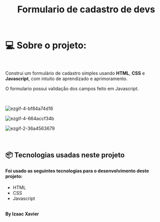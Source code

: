 <h1 align="center"> Formulario de cadastro de devs </h1>
<br>
<h1>💻 Sobre o projeto:</h1>
<br>
<p> Construi um formulário de cadastro simples usando <b>HTML</b>, <b>CSS</b> e <b>Javascript</b>, com intuito de aprendizado e aprimoramento.
<p>O formulario possui validaçåo dos campos feito em Javascript.</p>
<br>

![ezgif-4-bf84a74d16](https://user-images.githubusercontent.com/105816549/180471167-92ecbdfb-96e3-4467-9768-01a1b6fdc9e3.gif)

![ezgif-4-664accf34b](https://user-images.githubusercontent.com/105816549/180471469-b5f51301-5461-48c1-b7a9-7ba32a17e056.gif)


![ezgif-2-36a4563679](https://user-images.githubusercontent.com/105816549/180469525-61ec32c9-8a0b-4dc0-be36-df8d5c7435cb.gif)


<br>
<h2> 📦 Tecnologias usadas neste projeto</h2>
<h4> Foi usado as seguintes tecnologias para o desenvolvimento deste projeto:</h4>
 <ul>
<li>HTML</li>
<li>CSS</li>
<li>Javascript</li>

</ul>
<br>
<b>By Izaac Xavier</b>
 
